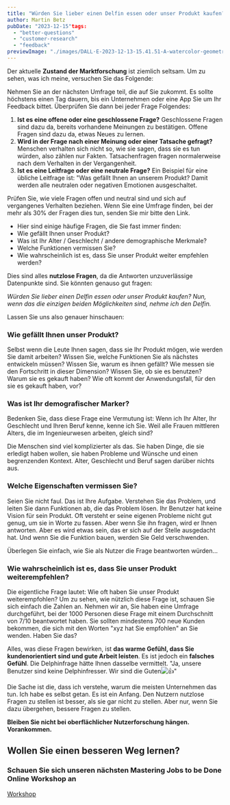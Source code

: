 ```yaml
---
title: "Würden Sie lieber einen Delfin essen oder unser Produkt kaufen?"
author: Martin Betz
pubDate: "2023-12-15"tags:
  - "better-questions"
  - "customer-research"
  - "feedback"
previewImage: "./images/DALL·E-2023-12-13-15.41.51-A-watercolor-geometric-style-illustration-depicting-a-small-dolphin-figurine-on-a-plate-in-a-restaurant-setting.-The-dolphin-should-be-portrayed-as-a-.png"
---
```


Der aktuelle **Zustand der Marktforschung** ist ziemlich seltsam. Um zu sehen, was ich meine, versuchen Sie das Folgende:

Nehmen Sie an der nächsten Umfrage teil, die auf Sie zukommt. Es sollte höchstens einen Tag dauern, bis ein Unternehmen oder eine App Sie um Ihr Feedback bittet. Überprüfen Sie dann bei jeder Frage Folgendes:

1. **Ist es eine offene oder eine geschlossene Frage?** Geschlossene Fragen sind dazu da, bereits vorhandene Meinungen zu bestätigen. Offene Fragen sind dazu da, etwas Neues zu lernen.
2. **Wird in der Frage nach einer Meinung oder einer Tatsache gefragt?** Menschen verhalten sich nicht so, wie sie sagen, dass sie es tun würden, also zählen nur Fakten. Tatsachenfragen fragen normalerweise nach dem Verhalten in der Vergangenheit.
3. **Ist es eine Leitfrage oder eine neutrale Frage?** Ein Beispiel für eine übliche Leitfrage ist: "Was gefällt Ihnen an unserem Produkt? Damit werden alle neutralen oder negativen Emotionen ausgeschaltet.

Prüfen Sie, wie viele Fragen offen und neutral sind und sich auf vergangenes Verhalten beziehen. Wenn Sie eine Umfrage finden, bei der mehr als 30% der Fragen dies tun, senden Sie mir bitte den Link.

- Hier sind einige häufige Fragen, die Sie fast immer finden:
- Wie gefällt Ihnen unser Produkt?
- Was ist Ihr Alter / Geschlecht / andere demographische Merkmale?
- Welche Funktionen vermissen Sie?
- Wie wahrscheinlich ist es, dass Sie unser Produkt weiter empfehlen werden?

Dies sind alles **nutzlose Fragen**, da die Antworten unzuverlässige Datenpunkte sind. Sie könnten genauso gut fragen:

_Würden Sie lieber einen Delfin essen oder unser Produkt kaufen? Nun, wenn das die einzigen beiden Möglichkeiten sind, nehme ich den Delfin._

Lassen Sie uns also genauer hinschauen:

### Wie gefällt Ihnen unser Produkt?

Selbst wenn die Leute Ihnen sagen, dass sie Ihr Produkt mögen, wie werden Sie damit arbeiten? Wissen Sie, welche Funktionen Sie als nächstes entwickeln müssen? Wissen Sie, warum es ihnen gefällt? Wie messen sie den Fortschritt in dieser Dimension? Wissen Sie, ob sie es benutzen? Warum sie es gekauft haben? Wie oft kommt der Anwendungsfall, für den sie es gekauft haben, vor?

### Was ist Ihr demografischer Marker?

Bedenken Sie, dass diese Frage eine Vermutung ist: Wenn ich Ihr Alter, Ihr Geschlecht und Ihren Beruf kenne, kenne ich Sie. Weil alle Frauen mittleren Alters, die im Ingenieurwesen arbeiten, gleich sind?

Die Menschen sind viel komplizierter als das. Sie haben Dinge, die sie erledigt haben wollen, sie haben Probleme und Wünsche und einen begrenzenden Kontext. Alter, Geschlecht und Beruf sagen darüber nichts aus.

### Welche Eigenschaften vermissen Sie?

Seien Sie nicht faul. Das ist Ihre Aufgabe. Verstehen Sie das Problem, und leiten Sie dann Funktionen ab, die das Problem lösen. Ihr Benutzer hat keine Vision für sein Produkt. Oft versteht er seine eigenen Probleme nicht gut genug, um sie in Worte zu fassen. Aber wenn Sie ihn fragen, wird er Ihnen antworten. Aber es wird etwas sein, das er sich auf der Stelle ausgedacht hat. Und wenn Sie die Funktion bauen, werden Sie Geld verschwenden.

Überlegen Sie einfach, wie Sie als Nutzer die Frage beantworten würden...

### Wie wahrscheinlich ist es, dass Sie unser Produkt weiterempfehlen?

Die eigentliche Frage lautet: Wie oft haben Sie unser Produkt weiterempfohlen? Um zu sehen, wie nützlich diese Frage ist, schauen Sie sich einfach die Zahlen an. Nehmen wir an, Sie haben eine Umfrage durchgeführt, bei der 1000 Personen diese Frage mit einem Durchschnitt von 7/10 beantwortet haben. Sie sollten mindestens 700 neue Kunden bekommen, die sich mit den Worten "xyz hat Sie empfohlen" an Sie wenden. Haben Sie das?

Alles, was diese Fragen bewirken, ist **das warme Gefühl, dass Sie kundenorientiert sind und gute Arbeit leisten**. Es ist jedoch ein **falsches Gefühl**. Die Delphinfrage hätte Ihnen dasselbe vermittelt. "Ja, unsere Benutzer sind keine Delphinfresser. Wir sind die Guten![👍](https://s.w.org/images/core/emoji/14.0.0/svg/1f44d.svg)"

Die Sache ist die, dass ich verstehe, warum die meisten Unternehmen das tun. Ich habe es selbst getan. Es ist ein Anfang. Den Nutzern nutzlose Fragen zu stellen ist besser, als sie gar nicht zu stellen. Aber nur, wenn Sie dazu übergehen, bessere Fragen zu stellen.

**Bleiben Sie nicht bei oberflächlicher Nutzerforschung hängen. Vorankommen.**

## Wollen Sie einen besseren Weg lernen?

### Schauen Sie sich unseren nächsten Mastering Jobs to be Done Online Workshop an

[Workshop](/services/mastering-jobs-to-be-done-online-workshop/)
